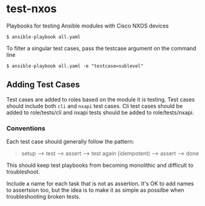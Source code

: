 # test-nxos
Playbooks for testing Ansible modules with Cisco NXOS devices

```
$ ansible-playbook all.yaml
```

To filter a singular test cases, pass the testcase argument on the command line

```
$ ansible-playbook all.yaml -e "testcase=sublevel"
```

## Adding Test Cases 
Test cases are added to roles based on the module it is testing.  Test cases
should include both `cli` and `nxapi` test cases.  Cli test cases should be
added to role/tests/cli and nxapi tests should be added to
role/tests/nxapi.

### Conventions

Each test case should generally follow the pattern:
>setup —> test —> assert —> test again (idempotent) —> assert —> done

This should keep test playbooks from becoming monolithic and difficult to
troubleshoot.

Include a name for each task that is not as assertion. It's OK to add names
to assertsion too, but the idea is to make it as simple as possilbe when 
troubleshooting broken tests. 

